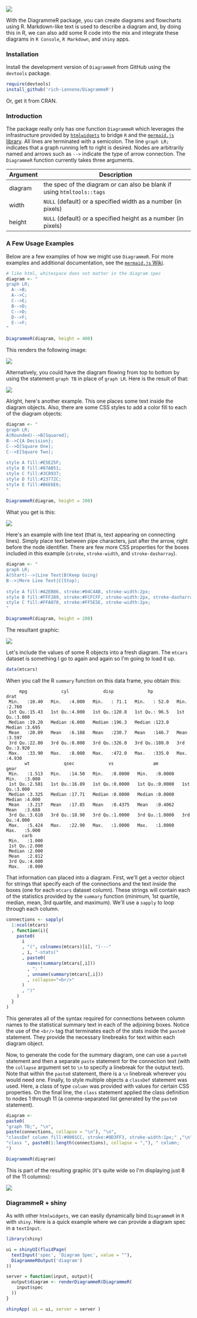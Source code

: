 <img src="inst/DiagrammeR.png">

With the DiagrammeR package, you can create diagrams and flowcharts using R. Markdown-like text is used to describe a diagram and, by doing this in R, we can also add some R code into the mix and integrate these diagrams in `R Console`, `R Markdown`, and `shiny` apps.

### Installation

Install the development version of `DiagrammeR` from GitHub using the `devtools` package.

```R
require(devtools)
install_github('rich-iannone/DiagrammeR')
```

Or, get it from CRAN.

### Introduction

The package really only has one function `DiagrammeR` which leverages the infrastructure provided by [`htmlwidgets`](http://htmlwidgets.org) to bridge `R` and the [`mermaid.js` library](https://github.com/knsv/mermaid). All lines are terminated with a semicolon. The line `graph LR;` indicates that a graph running left to right is desired. Nodes are arbitrarily named and arrows such as `-->` indicate the type of arrow connection. The `DiagrammeR` function currently takes three arguments.

Argument    |     Description
----------  | -------------------------------
diagram     | the spec of the diagram or can also be blank if using `htmltools::tags`
width       | `NULL` (default) or a specified width as a number (in pixels)
height      | `NULL` (default) or a specified height as a number (in pixels)

### A Few Usage Examples

Below are a few examples of how we might use `DiagrammeR`. For more examples and additional documentation, see the [`mermaid.js` Wiki](https://github.com/knsv/mermaid/wiki).

```R
# like html, whitespace does not matter in the diagram spec
diagram <- "
graph LR;
  A-->B;
  A-->C;
  C-->E;
  B-->D;
  C-->D;
  D-->F;
  E-->F;
"

DiagrammeR(diagram, height = 400)
```

This renders the following image:

<img src="inst/Example_1.png">

Alternatively, you could have the diagram flowing from top to bottom by using the statement `graph TB` in place of `graph LR`. Here is the result of that:


<img src="inst/Example_2.png">

Alright, here's another example. This one places some text inside the diagram objects. Also, there are some CSS styles to add a color fill to each of the diagram objects:

```R
diagram <- "
graph LR;
A(Rounded)-->B[Squared];
B-->C{A Decision};
C-->D[Square One];
C-->E[Square Two];
    
style A fill:#E5E25F;
style B fill:#87AB51;
style C fill:#3C8937;
style D fill:#23772C;
style E fill:#B6E6E6;
"
    
DiagrammeR(diagram, height = 200)
```

What you get is this:

<img src="inst/Example_3.png">

Here's an example with line text (that is, text appearing on connecting lines). Simply place text between pipe characters, just after the arrow, right before the node identifier. There are few more CSS properties for the boxes included in this example (`stroke`, `stroke-width`, and `stroke-dasharray`).

```R
diagram <- "
graph LR;
A(Start)-->|Line Text|B(Keep Going)
B-->|More Line Text|C(Stop);
    
style A fill:#A2EB86, stroke:#04C4AB, stroke-width:2px;
style B fill:#FFF289, stroke:#FCFCFF, stroke-width:2px, stroke-dasharray: 4, 4;
style C fill:#FFA070, stroke:#FF5E5E, stroke-width:2px;
"

DiagrammeR(diagram, height = 200)
```

The resultant graphic:

<img src="inst/Example_4.png">

Let's include the values of some R objects into a fresh diagram. The `mtcars` dataset is something I go to again and again so I'm going to load it up.

```R
data(mtcars)
```

When you call the R `summary` function on this data frame, you obtain this:

```
     mpg             cyl             disp             hp             drat      
 Min.   :10.40   Min.   :4.000   Min.   : 71.1   Min.   : 52.0   Min.   :2.760  
 1st Qu.:15.43   1st Qu.:4.000   1st Qu.:120.8   1st Qu.: 96.5   1st Qu.:3.080  
 Median :19.20   Median :6.000   Median :196.3   Median :123.0   Median :3.695  
 Mean   :20.09   Mean   :6.188   Mean   :230.7   Mean   :146.7   Mean   :3.597  
 3rd Qu.:22.80   3rd Qu.:8.000   3rd Qu.:326.0   3rd Qu.:180.0   3rd Qu.:3.920  
 Max.   :33.90   Max.   :8.000   Max.   :472.0   Max.   :335.0   Max.   :4.930  
       wt             qsec             vs               am              gear      
 Min.   :1.513   Min.   :14.50   Min.   :0.0000   Min.   :0.0000   Min.   :3.000  
 1st Qu.:2.581   1st Qu.:16.89   1st Qu.:0.0000   1st Qu.:0.0000   1st Qu.:3.000  
 Median :3.325   Median :17.71   Median :0.0000   Median :0.0000   Median :4.000  
 Mean   :3.217   Mean   :17.85   Mean   :0.4375   Mean   :0.4062   Mean   :3.688  
 3rd Qu.:3.610   3rd Qu.:18.90   3rd Qu.:1.0000   3rd Qu.:1.0000   3rd Qu.:4.000  
 Max.   :5.424   Max.   :22.90   Max.   :1.0000   Max.   :1.0000   Max.   :5.000  
      carb      
 Min.   :1.000  
 1st Qu.:2.000  
 Median :2.000  
 Mean   :2.812  
 3rd Qu.:4.000  
 Max.   :8.000 
```

That information can placed into a diagram. First, we'll get a vector object for strings that specify each of the connections and the text inside the boxes (one for each `mtcars` dataset column). These strings will contain each of the statistics provided by the `summary` function (minimum, 1st quartile, median, mean, 3rd quartile, and maximum). We'll use a `sapply` to loop through each column.

```R
connections <- sapply(
  1:ncol(mtcars)
  , function(i){
    paste0(
      i
      , "(", colnames(mtcars)[i], ")---"
      , i, "-stats("
      , paste0(
        names(summary(mtcars[,i]))
        , ": "
        , unname(summary(mtcars[,i]))
        , collapse="<br/>"
      )
      , ")"
    )
  }
)
``` 

This generates all of the syntax required for connections between column names to the statistical summary text in each of the adjoining boxes. Notice the use of the `<br/>` tag that terminates each of the stats inside the `paste0` statement. They provide the necessary linebreaks for text within each diagram object.

Now, to generate the code for the summary diagram, one can use a `paste0` statement and then a separate `paste` statement for the connection text (with the `collapse` argument set to `\n` to specify a linebreak for the output text). Note that within the `paste0` statement, there is a `\n` linebreak wherever you would need one. Finally, to style multiple objects a `classDef` statement was used. Here, a class of type `column` was provided with values for certain CSS properties. On the final line, the `class` statement applied the class definition to nodes 1 through 11 (a comma-separated list generated by the `paste0` statement). 

```R
diagram <-
paste0(
"graph TD;", "\n",
paste(connections, collapse = "\n"), "\n",
"classDef column fill:#0001CC, stroke:#0D3FF3, stroke-width:1px;" ,"\n",
"class ", paste0(1:length(connections), collapse = ","), " column;
")

DiagrammeR(diagram)
```

This is part of the resulting graphic (it's quite wide so I'm displaying just 8 of the 11 columns):

<img src="inst/Example_5.png">

### DiagrammeR + shiny

As with other `htmlwidgets`, we can easily dynamically bind `DiagrammeR` in `R` with `shiny`. Here is a quick example where we can provide a diagram spec in a `textInput`.

```R
library(shiny)

ui = shinyUI(fluidPage(
  textInput('spec', 'Diagram Spec', value = ""),
  DiagrammeROutput('diagram')
))

server = function(input, output){
  output$diagram <- renderDiagrammeR(DiagrammeR(
    input$spec
  ))
}

shinyApp( ui = ui, server = server )
```
